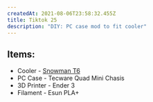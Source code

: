 ```yaml
---
createdAt: 2021-08-06T23:58:32.455Z
title: Tiktok 25
description: "DIY: PC case mod to fit cooler"
---
```

## Items: 

* Cooler - [Snowman T6](https://shopee.ph/product/86034135/5518015338?smtt=0.89058394-1628294414.5)
* PC Case - Tecware Quad Mini Chasis
* 3D Printer - Ender 3
* Filament - Esun PLA+